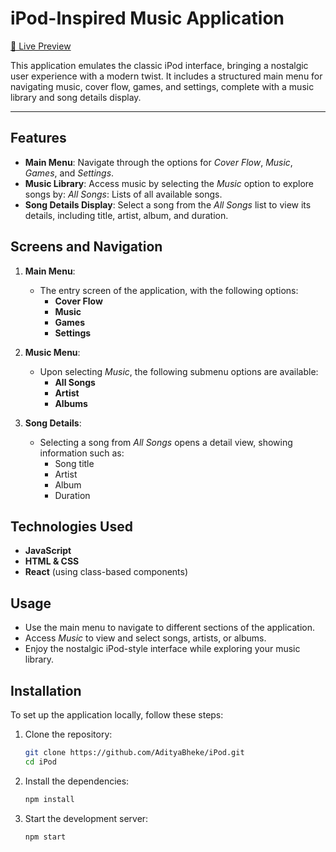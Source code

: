 # iPod-Inspired Music Application

[🔗 Live Preview](https://adityab-ipod.netlify.app/)

This application emulates the classic iPod interface, bringing a nostalgic user experience with a modern twist. It includes a structured main menu for navigating music, cover flow, games, and settings, complete with a music library and song details display.

---

## Features

- **Main Menu**: Navigate through the options for *Cover Flow*, *Music*, *Games*, and *Settings*.
- **Music Library**: Access music by selecting the *Music* option to explore songs by:
 *All Songs*: Lists of all available songs.
- **Song Details Display**: Select a song from the *All Songs* list to view its details, including title, artist, album, and duration.

## Screens and Navigation

1. **Main Menu**:
   - The entry screen of the application, with the following options:
     - **Cover Flow**
     - **Music**
     - **Games**
     - **Settings**
   
2. **Music Menu**:
   - Upon selecting *Music*, the following submenu options are available:
     - **All Songs**
     - **Artist**
     - **Albums**
   
3. **Song Details**:
   - Selecting a song from *All Songs* opens a detail view, showing information such as:
     - Song title
     - Artist
     - Album
     - Duration

## Technologies Used

- **JavaScript**
- **HTML & CSS**
- **React** (using class-based components)

## Usage

- Use the main menu to navigate to different sections of the application.
- Access *Music* to view and select songs, artists, or albums.
- Enjoy the nostalgic iPod-style interface while exploring your music library.


## Installation

To set up the application locally, follow these steps:

1. Clone the repository:
   ```bash
   git clone https://github.com/AdityaBheke/iPod.git
   cd iPod
2. Install the dependencies:
    ```bash
    npm install
3. Start the development server:
    ```bash
    npm start 

